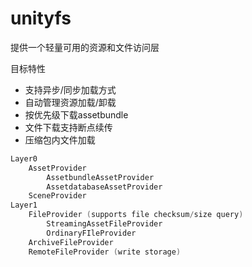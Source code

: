# unityfs

提供一个轻量可用的资源和文件访问层

目标特性
* 支持异步/同步加载方式
* 自动管理资源加载/卸载
* 按优先级下载assetbundle
* 文件下载支持断点续传
* 压缩包内文件加载

```c
Layer0
    AssetProvider
        AssetbundleAssetProvider
        AssetdatabaseAssetProvider
    SceneProvider
Layer1
    FileProvider (supports file checksum/size query)
        StreamingAssetFileProvider
        OrdinaryFIleProvider
    ArchiveFileProvider
    RemoteFileProvider (write storage)
```